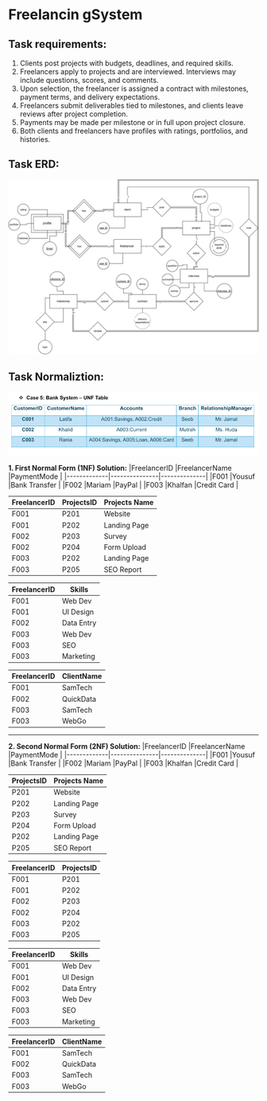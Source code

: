 # **Freelancin gSystem**

## Task requirements:
1. Clients post projects with budgets, deadlines, and required skills. 
2. Freelancers apply to projects and are interviewed. Interviews may include 
   questions, scores, and comments. 
3. Upon selection, the freelancer is assigned a contract with milestones, payment 
   terms, and delivery expectations. 
4. Freelancers submit deliverables tied to milestones, and clients leave reviews after 
   project completion. 
5. Payments may be made per milestone or in full upon project closure. 
6. Both clients and freelancers have profiles with ratings, portfolios, and histories. 

## Task ERD:

![Freelancing System ERD](../image/FreelanceJobMarketplace_TeamWoek.png)

## Task Normaliztion:

![Freelancing System Normaliztion](../image/BankSystemNormaliztion.png)

**1. First Normal Form (1NF) Solution:**
|FreelancerID |FreelancerName |PaymentMode   |
|-------------|---------------|--------------|
|F001         |Yousuf         |Bank Transfer |
|F002         |Mariam         |PayPal        |
|F003         |Khalfan        |Credit Card   |


|FreelancerID |ProjectsID |Projects Name |
|-------------|-----------|--------------|
|F001         |P201       |Website       |
|F001         |P202       |Landing Page  |
|F002         |P203       |Survey        |
|F002         |P204       |Form Upload   |
|F003         |P202       |Landing Page  |
|F003         |P205       |SEO Report    |

|FreelancerID |Skills     |
|-------------|-----------|
|F001         |Web Dev    |
|F001         |UI Design  |
|F002         |Data Entry |
|F003         |Web Dev    |
|F003         |SEO        |
|F003         |Marketing  |

|FreelancerID |ClientName |
|-------------|-----------|
|F001         |SamTech    |
|F002         |QuickData  |
|F003         |SamTech    |
|F003         |WebGo      |



--------------------------------------------------------------------------
**2. Second Normal Form (2NF)  Solution:**
|FreelancerID |FreelancerName |PaymentMode   |
|-------------|---------------|--------------|
|F001         |Yousuf         |Bank Transfer |
|F002         |Mariam         |PayPal        |
|F003         |Khalfan        |Credit Card   |


|ProjectsID |Projects Name |
|-----------|--------------|
|P201       |Website       |
|P202       |Landing Page  |
|P203       |Survey        |
|P204       |Form Upload   |
|P202       |Landing Page  |
|P205       |SEO Report    |

|FreelancerID |ProjectsID |
|-------------|-----------|
|F001         |P201       |
|F001         |P202       |
|F002         |P203       |
|F002         |P204       |
|F003         |P202       |
|F003         |P205       |

|FreelancerID |Skills     |
|-------------|-----------|
|F001         |Web Dev    |
|F001         |UI Design  |
|F002         |Data Entry |
|F003         |Web Dev    |
|F003         |SEO        |
|F003         |Marketing  |

|FreelancerID |ClientName |
|-------------|-----------|
|F001         |SamTech    |
|F002         |QuickData  |
|F003         |SamTech    |
|F003         |WebGo      |